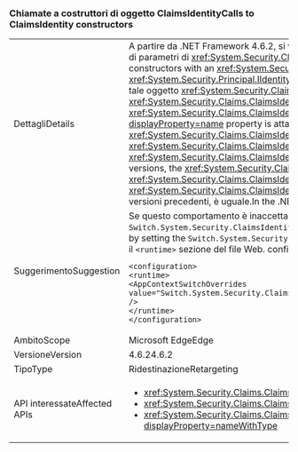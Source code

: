 ### <a name="calls-to-claimsidentity-constructors"></a><span data-ttu-id="7dbfd-101">Chiamate a costruttori di oggetto ClaimsIdentity</span><span class="sxs-lookup"><span data-stu-id="7dbfd-101">Calls to ClaimsIdentity constructors</span></span>

|   |   |
|---|---|
|<span data-ttu-id="7dbfd-102">Dettagli</span><span class="sxs-lookup"><span data-stu-id="7dbfd-102">Details</span></span>|<span data-ttu-id="7dbfd-103">A partire da .NET Framework 4.6.2, si verifica un cambiamento nella procedura <xref:System.Security.Claims.ClaimsIdentity> costruttori con un <xref:System.Security.Principal.IIdentity?displayProperty=name> set di parametri di <xref:System.Security.Claims.ClaimsIdentity.Actor?displayProperty=name> proprietà.</span><span class="sxs-lookup"><span data-stu-id="7dbfd-103">Starting with the .NET Framework 4.6.2, there is a change in how <xref:System.Security.Claims.ClaimsIdentity> constructors with an <xref:System.Security.Principal.IIdentity?displayProperty=name> parameter set the <xref:System.Security.Claims.ClaimsIdentity.Actor?displayProperty=name> property.</span></span> <span data-ttu-id="7dbfd-104">Se l'argomento <xref:System.Security.Principal.IIdentity?displayProperty=name> è un oggetto <xref:System.Security.Claims.ClaimsIdentity> e la proprietà <xref:System.Security.Claims.ClaimsIdentity.Actor?displayProperty=name> di tale oggetto <xref:System.Security.Claims.ClaimsIdentity> non è <code>null</code>, la proprietà <xref:System.Security.Claims.ClaimsIdentity.Actor?displayProperty=name> viene allegata usando il metodo <xref:System.Security.Claims.ClaimsIdentity.Clone>.</span><span class="sxs-lookup"><span data-stu-id="7dbfd-104">If the <xref:System.Security.Principal.IIdentity?displayProperty=name> argument is a <xref:System.Security.Claims.ClaimsIdentity> object, and the <xref:System.Security.Claims.ClaimsIdentity.Actor?displayProperty=name> property of that <xref:System.Security.Claims.ClaimsIdentity> object is not <code>null</code>, the <xref:System.Security.Claims.ClaimsIdentity.Actor?displayProperty=name> property is attached by using the <xref:System.Security.Claims.ClaimsIdentity.Clone> method.</span></span> <span data-ttu-id="7dbfd-105">In Framework 4.6.1 e versioni precedenti, il <xref:System.Security.Claims.ClaimsIdentity.Actor?displayProperty=name> proprietà viene allegata come un riferimento esistente. Grazie a questa modifica, a partire da .NET Framework 4.6.2, il <xref:System.Security.Claims.ClaimsIdentity.Actor?displayProperty=name> proprietà della nuova <xref:System.Security.Claims.ClaimsIdentity> non è uguale all'oggetto il <xref:System.Security.Claims.ClaimsIdentity.Actor?displayProperty=name> proprietà il costruttore <xref:System.Security.Principal.IIdentity?displayProperty=name> argomento.</span><span class="sxs-lookup"><span data-stu-id="7dbfd-105">In the Framework 4.6.1 and earlier versions, the <xref:System.Security.Claims.ClaimsIdentity.Actor?displayProperty=name> property is attached as an existing reference.Because of this change, starting with the .NET Framework 4.6.2, the <xref:System.Security.Claims.ClaimsIdentity.Actor?displayProperty=name> property of the new <xref:System.Security.Claims.ClaimsIdentity> object is not equal to the <xref:System.Security.Claims.ClaimsIdentity.Actor?displayProperty=name> property of the constructor's <xref:System.Security.Principal.IIdentity?displayProperty=name> argument.</span></span> <span data-ttu-id="7dbfd-106">In .NET Framework 4.6.1 e versioni precedenti, è uguale.</span><span class="sxs-lookup"><span data-stu-id="7dbfd-106">In the .NET Framework 4.6.1 and earlier versions, it is equal.</span></span>|
|<span data-ttu-id="7dbfd-107">Suggerimento</span><span class="sxs-lookup"><span data-stu-id="7dbfd-107">Suggestion</span></span>|<span data-ttu-id="7dbfd-108">Se questo comportamento è inaccettabile, è possibile ripristinare il comportamento precedente impostando il commutatore <code>Switch.System.Security.ClaimsIdentity.SetActorAsReferenceWhenCopyingClaimsIdentity</code> nel file di configurazione dell'applicazione su <code>true</code>.</span><span class="sxs-lookup"><span data-stu-id="7dbfd-108">If this behavior is undesirable, you can restore the previous behavior by setting the <code>Switch.System.Security.ClaimsIdentity.SetActorAsReferenceWhenCopyingClaimsIdentity</code> switch in your application configuration file to <code>true</code>.</span></span> <span data-ttu-id="7dbfd-109">Ciò è necessario aggiungere il comando seguente per il <code>&lt;runtime&gt;</code> sezione del file Web. config:</span><span class="sxs-lookup"><span data-stu-id="7dbfd-109">This requires that you add the following to the <code>&lt;runtime&gt;</code> section of your web.config file:</span></span><pre><code class="language-xml">&lt;configuration&gt;&#13;&#10;&lt;runtime&gt;&#13;&#10;&lt;AppContextSwitchOverrides value=&quot;Switch.System.Security.ClaimsIdentity.SetActorAsReferenceWhenCopyingClaimsIdentity=true&quot; /&gt;&#13;&#10;&lt;/runtime&gt;&#13;&#10;&lt;/configuration&gt;&#13;&#10;</code></pre>|
|<span data-ttu-id="7dbfd-110">Ambito</span><span class="sxs-lookup"><span data-stu-id="7dbfd-110">Scope</span></span>|<span data-ttu-id="7dbfd-111">Microsoft Edge</span><span class="sxs-lookup"><span data-stu-id="7dbfd-111">Edge</span></span>|
|<span data-ttu-id="7dbfd-112">Versione</span><span class="sxs-lookup"><span data-stu-id="7dbfd-112">Version</span></span>|<span data-ttu-id="7dbfd-113">4.6.2</span><span class="sxs-lookup"><span data-stu-id="7dbfd-113">4.6.2</span></span>|
|<span data-ttu-id="7dbfd-114">Tipo</span><span class="sxs-lookup"><span data-stu-id="7dbfd-114">Type</span></span>|<span data-ttu-id="7dbfd-115">Ridestinazione</span><span class="sxs-lookup"><span data-stu-id="7dbfd-115">Retargeting</span></span>|
|<span data-ttu-id="7dbfd-116">API interessate</span><span class="sxs-lookup"><span data-stu-id="7dbfd-116">Affected APIs</span></span>|<ul><li><xref:System.Security.Claims.ClaimsIdentity.%23ctor(System.Security.Principal.IIdentity)?displayProperty=nameWithType></li><li><xref:System.Security.Claims.ClaimsIdentity.%23ctor(System.Security.Principal.IIdentity,System.Collections.Generic.IEnumerable{System.Security.Claims.Claim})?displayProperty=nameWithType></li><li><xref:System.Security.Claims.ClaimsIdentity.%23ctor(System.Security.Principal.IIdentity,System.Collections.Generic.IEnumerable{System.Security.Claims.Claim},System.String,System.String,System.String)?displayProperty=nameWithType></li></ul>|

